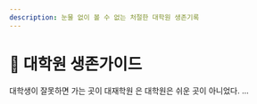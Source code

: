 ```yaml
---
description: 눈물 없이 볼 수 없는 처절한 대학원 생존기록
---
```


# 🚴 대학원 생존가이드

대학생이 잘못하면 가는 곳이 대재학원 은  대학원은 쉬운 곳이 아니었다. ... &#x20;
